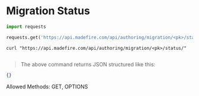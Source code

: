 # Migration Status

```python
import requests

requests.get('https://api.madefire.com/api/authoring/migration/<pk>/status/')
```

```shell
curl "https://api.madefire.com/api/authoring/migration/<pk>/status/"
```

```javascript
```

> The above command returns JSON structured like this:

```json
{}
```

Allowed Methods: GET, OPTIONS


